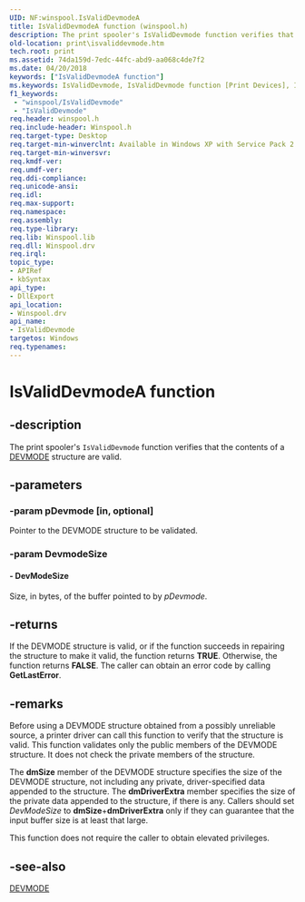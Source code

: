 ```yaml
---
UID: NF:winspool.IsValidDevmodeA
title: IsValidDevmodeA function (winspool.h)
description: The print spooler's IsValidDevmode function verifies that the contents of a DEVMODE structure are valid.
old-location: print\isvaliddevmode.htm
tech.root: print
ms.assetid: 74da159d-7edc-44fc-abd9-aa068c4de7f2
ms.date: 04/20/2018
keywords: ["IsValidDevmodeA function"]
ms.keywords: IsValidDevmode, IsValidDevmode function [Print Devices], IsValidDevmodeA, IsValidDevmodeW, print.isvaliddevmode, spoolfnc_ea9b6cc1-6f0b-42a7-835b-df561588691a.xml, winspool/IsValidDevmode
f1_keywords:
 - "winspool/IsValidDevmode"
 - "IsValidDevmode"
req.header: winspool.h
req.include-header: Winspool.h
req.target-type: Desktop
req.target-min-winverclnt: Available in Windows XP with Service Pack 2 and later versions of Windows.
req.target-min-winversvr: 
req.kmdf-ver: 
req.umdf-ver: 
req.ddi-compliance: 
req.unicode-ansi: 
req.idl: 
req.max-support: 
req.namespace: 
req.assembly: 
req.type-library: 
req.lib: Winspool.lib
req.dll: Winspool.drv
req.irql: 
topic_type:
- APIRef
- kbSyntax
api_type:
- DllExport
api_location:
- Winspool.drv
api_name:
- IsValidDevmode
targetos: Windows
req.typenames: 
---
```


# IsValidDevmodeA function


## -description


The print spooler's <code>IsValidDevmode</code> function verifies that the contents of a <a href="https://docs.microsoft.com/windows/win32/api/wingdi/ns-wingdi-devmodew">DEVMODE</a> structure are valid.


## -parameters




### -param pDevmode [in, optional]

Pointer to the DEVMODE structure to be validated.


### -param DevmodeSize






#### - DevModeSize

Size, in bytes, of the buffer pointed to by <i>pDevmode</i>.


## -returns



If the DEVMODE structure is valid, or if the function succeeds in repairing the structure to make it valid, the function returns <b>TRUE</b>. Otherwise, the function returns <b>FALSE</b>. The caller can obtain an error code by calling <b>GetLastError</b>.




## -remarks



Before using a DEVMODE structure obtained from a possibly unreliable source, a printer driver can call this function to verify that the structure is valid. This function validates only the public members of the DEVMODE structure. It does not check the private members of the structure.

The <b>dmSize</b> member of the DEVMODE structure specifies the size of the DEVMODE structure, not including any private, driver-specified data appended to the structure. The <b>dmDriverExtra</b> member specifies the size of the private data appended to the structure, if there is any. Callers should set <i>DevModeSize</i> to <b>dmSize</b>+<b>dmDriverExtra</b> only if they can guarantee that the input buffer size is at least that large.

This function does not require the caller to obtain elevated privileges.




## -see-also




<a href="https://docs.microsoft.com/windows/win32/api/wingdi/ns-wingdi-devmodew">DEVMODE</a>
 

 

